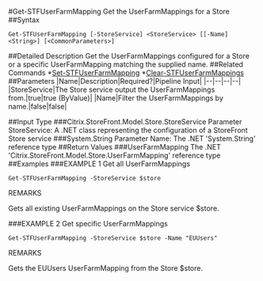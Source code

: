 #Get-STFUserFarmMapping
Get the UserFarmMappings for a Store
##Syntax
```Get-STFUserFarmMapping [-StoreService] <StoreService> [[-Name] <String>] [<CommonParameters>]
```
##Detailed Description
Get the UserFarmMappings configured for a Store or a specific UserFarmMapping matching the supplied name.
##Related Commands
*[Set-STFUserFarmMapping](Set-STFUserFarmMapping)
*[Clear-STFUserFarmMappings](Clear-STFUserFarmMappings)
##Parameters
|Name|Description|Required?|Pipeline Input||--|--|--|--||StoreService|The Store service output the UserFarmMappings from.|true|true (ByValue)||Name|Filter the UserFarmMappings by name.|false|false|##Input Type
###Citrix.StoreFront.Model.Store.StoreService
Parameter StoreService: A .NET class representing the configuration of a StoreFront Store service
###System.String
Parameter Name: The .NET 'System.String' reference type
##Return Values
###UserFarmMapping
The .NET 'Citrix.StoreFront.Model.Store.UserFarmMapping' reference type
##Examples
###EXAMPLE 1 Get all UserFarmMappings
```Get-STFUserFarmMapping -StoreService $store
```
REMARKS

Gets all existing UserFarmMappings on the Store service $store.
###EXAMPLE 2 Get specific UserFarmMappings
```Get-STFUserFarmMapping -StoreService $store -Name "EUUsers"
```
REMARKS

Gets the EUUsers UserFarmMapping from the Store $store.
